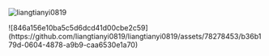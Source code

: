 <p align="left"> <img src="[https://komarev.com/ghpvc/?username=jagadishmali567&label=Profile%20views&color=0e75b6&style=flat](https://cdn.dribbble.com/users/720114/screenshots/3750183/media/846a156e10ba5c5d6dcd41d00cbe2c59.gif)" alt="liangtianyi0819" /> </p>![846a156e10ba5c5d6dcd41d00cbe2c59](https://github.com/liangtianyi0819/liangtianyi0819/assets/78278453/b36b179d-0604-4878-a9b9-caa6530e1a70)


<!--
**liangtianyi0819/liangtianyi0819** is a ✨ _special_ ✨ repository because its `README.md` (this file) appears on your GitHub profile.

Here are some ideas to get you started:

- 🔭 I’m currently working on ...
- 🌱 I’m currently learning ...
- 👯 I’m looking to collaborate on ...
- 🤔 I’m looking for help with ...
- 💬 Ask me about ...
- 📫 How to reach me: ...
- 😄 Pronouns: ...
- ⚡ Fun fact: ...
-->
